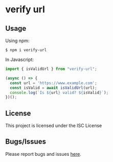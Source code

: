# verify url

## Usage
Using npm:

```shell
$ npm i verify-url
```

In Javascript:
```javascript
import { isValidUrl } from "verify-url";

(async () => {
  const url = 'https://www.example.com';
  const isValid = await isValidUrl(url);
  console.log(`Is ${url} valid? ${isValid}`);
})();
```

## License
This project is licensed under the ISC License

## Bugs/Issues
Please report bugs and issues [here](https://github.com/PhivosJiar/verify-url/issues).